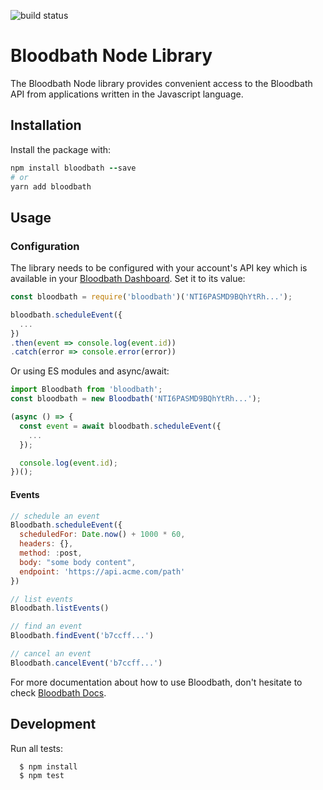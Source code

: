 ![build status](https://github.com/bloodbath-io/bloodbath-node/actions/workflows/main.yml/badge.svg)

# Bloodbath Node Library

The Bloodbath Node library provides convenient access to the Bloodbath API from applications written in the Javascript language.

## Installation

Install the package with:

```ruby
npm install bloodbath --save
# or
yarn add bloodbath
```

## Usage

### Configuration
The library needs to be configured with your account's API key which is available in your [Bloodbath Dashboard](https://app.bloodbath.io/). Set it to its value:

```javascript
const bloodbath = require('bloodbath')('NTI6PASMD9BQhYtRh...');

bloodbath.scheduleEvent({
  ...
})
.then(event => console.log(event.id))
.catch(error => console.error(error))
```

Or using ES modules and async/await:

```javascript
import Bloodbath from 'bloodbath';
const bloodbath = new Bloodbath('NTI6PASMD9BQhYtRh...');

(async () => {
  const event = await bloodbath.scheduleEvent({
    ...
  });

  console.log(event.id);
})();
```

#### Events
```javascript
// schedule an event
Bloodbath.scheduleEvent({
  scheduledFor: Date.now() + 1000 * 60,
  headers: {},
  method: :post,
  body: "some body content",
  endpoint: 'https://api.acme.com/path'
})

// list events
Bloodbath.listEvents()

// find an event
Bloodbath.findEvent('b7ccff...')

// cancel an event
Bloodbath.cancelEvent('b7ccff...')
```

For more documentation about how to use Bloodbath, don't hesitate to check [Bloodbath Docs](https://docs.bloodbath.io).

## Development

Run all tests:

```
  $ npm install
  $ npm test
```
